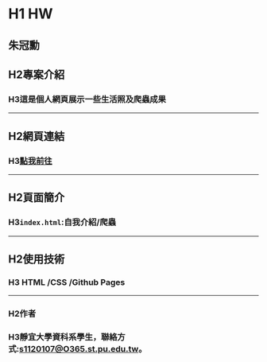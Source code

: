 # H1 HW
**朱冠勳**
---
## H2專案介紹

### H3這是個人網頁展示一些生活照及爬蟲成果
---
## H2網頁連結
### H3[點我前往](https://eric-0215.github.io/HW/)
---
## H2頁面簡介
### H3`index.html`:自我介紹/爬蟲
---
## H2使用技術
### H3 HTML /CSS /Github Pages
---
### H2作者
### H3靜宜大學資科系學生，聯絡方式:s1120107@O365.st.pu.edu.tw。
